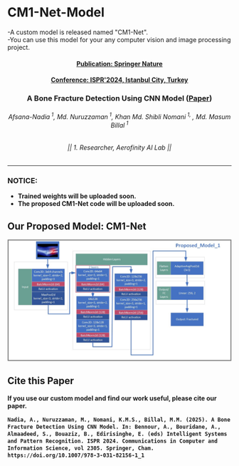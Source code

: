 # CM1-Net-Model
-A custom model is released named "CM1-Net". </br>
-You can use this model for your any computer vision and image processing project.

<h4 align="center"><strong><a href="https://doi.org/10.1007/978-3-031-82156-1_1">Publication: Springer Nature</a></strong></h4>
<h4 align="center"><strong><a href="https://doi.org/10.1007/978-3-031-82156-1_1">Conference: ISPR'2024, Istanbul City, Turkey</a></strong></h4>
<h3 align="center"><strong>A Bone Fracture Detection Using CNN Model (<strong><a href="https://doi.org/10.1007/978-3-031-82156-1_1">Paper</a>)</strong></h3>

<h6 align="center">Afsana-Nadia<sup> 1</sup>,  Md. Nuruzzaman<sup> 1</sup>,  Khan Md. Shibli Nomani<sup> 1, </sup>, Md. Masum Billal<sup> 1</sup></h6>
<h6 align="center">|| 1. Researcher, Aerofinity AI Lab || </h6>
<hr>

### NOTICE: 
- Trained weights will be uploaded soon.
- The proposed CM1-Net code will be uploaded soon.

## Our Proposed Model: CM1-Net
![](./Build/Proposed_Architecture_1.jpg)

## Cite this Paper

If you use our custom model and find our work useful, please cite our paper.

```
Nadia, A., Nuruzzaman, M., Nomani, K.M.S., Billal, M.M. (2025). A Bone Fracture Detection Using CNN Model. In: Bennour, A., Bouridane, A., Almaadeed, S., Bouaziz, B., Edirisinghe, E. (eds) Intelligent Systems and Pattern Recognition. ISPR 2024. Communications in Computer and Information Science, vol 2305. Springer, Cham. https://doi.org/10.1007/978-3-031-82156-1_1
